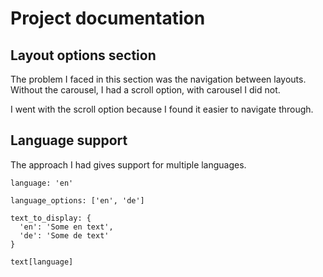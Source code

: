 # Project documentation


## Layout options section
The problem I faced in this section was the navigation between 
layouts. Without the carousel, I had a scroll option, with carousel I did not. 

I went with the scroll option because I found it easier to navigate through.

## Language support
The approach I had gives support for multiple languages.

```
language: 'en'

language_options: ['en', 'de']

text_to_display: {
  'en': 'Some en text',
  'de': 'Some de text'
}

text[language]
```
